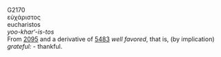 G2170  
εὐχάριστος  
eucharistos  
*yoo-khar‘-is-tos*  
From [2095](g2095) and a derivative of [5483](g5483) *well* *favored*,
that is, (by implication) *grateful:* - thankful.  
